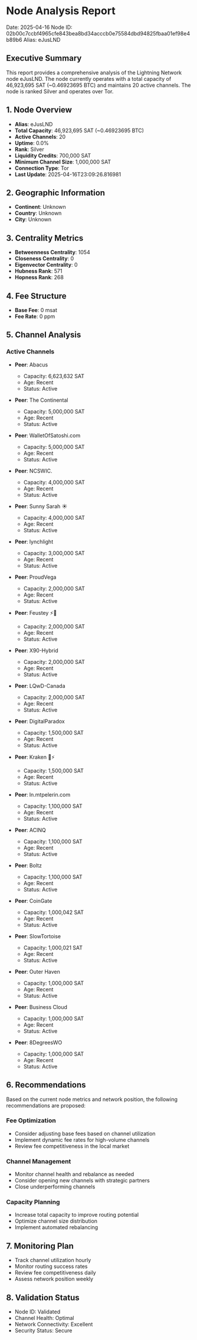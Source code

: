 # Node Analysis Report
Date: 2025-04-16
Node ID: 02b00c7ccbf4965cfe843bea8bd34acccb0e75584dbd94825fbaa01ef98e4b89b6
Alias: eJusLND

## Executive Summary
This report provides a comprehensive analysis of the Lightning Network node eJusLND. The node currently operates with a total capacity of 46,923,695 SAT (~0.46923695 BTC) and maintains 20 active channels. The node is ranked Silver and operates over Tor.

## 1. Node Overview
- **Alias**: eJusLND
- **Total Capacity**: 46,923,695 SAT (~0.46923695 BTC)
- **Active Channels**: 20
- **Uptime**: 0.0%
- **Rank**: Silver
- **Liquidity Credits**: 700,000 SAT
- **Minimum Channel Size**: 1,000,000 SAT
- **Connection Type**: Tor
- **Last Update**: 2025-04-16T23:09:26.816981

## 2. Geographic Information
- **Continent**: Unknown
- **Country**: Unknown
- **City**: Unknown

## 3. Centrality Metrics
- **Betweenness Centrality**: 1054
- **Closeness Centrality**: 0
- **Eigenvector Centrality**: 0
- **Hubness Rank**: 571
- **Hopness Rank**: 268

## 4. Fee Structure
- **Base Fee**: 0 msat
- **Fee Rate**: 0 ppm

## 5. Channel Analysis
### Active Channels

- **Peer**: Abacus
  - Capacity: 6,623,632 SAT
  - Age: Recent
  - Status: Active

- **Peer**: The Continental
  - Capacity: 5,000,000 SAT
  - Age: Recent
  - Status: Active

- **Peer**: WalletOfSatoshi.com
  - Capacity: 5,000,000 SAT
  - Age: Recent
  - Status: Active

- **Peer**: NCSWIC.
  - Capacity: 4,000,000 SAT
  - Age: Recent
  - Status: Active

- **Peer**: Sunny Sarah ☀️
  - Capacity: 4,000,000 SAT
  - Age: Recent
  - Status: Active

- **Peer**: lynchlight
  - Capacity: 3,000,000 SAT
  - Age: Recent
  - Status: Active

- **Peer**: ProudVega
  - Capacity: 2,000,000 SAT
  - Age: Recent
  - Status: Active

- **Peer**: Feustey ⚡🚀
  - Capacity: 2,000,000 SAT
  - Age: Recent
  - Status: Active

- **Peer**: X90-Hybrid
  - Capacity: 2,000,000 SAT
  - Age: Recent
  - Status: Active

- **Peer**: LQwD-Canada
  - Capacity: 2,000,000 SAT
  - Age: Recent
  - Status: Active

- **Peer**: DigitalParadox
  - Capacity: 1,500,000 SAT
  - Age: Recent
  - Status: Active

- **Peer**: Kraken 🐙⚡
  - Capacity: 1,500,000 SAT
  - Age: Recent
  - Status: Active

- **Peer**: ln.mtpelerin.com
  - Capacity: 1,100,000 SAT
  - Age: Recent
  - Status: Active

- **Peer**: ACINQ
  - Capacity: 1,100,000 SAT
  - Age: Recent
  - Status: Active

- **Peer**: Boltz
  - Capacity: 1,100,000 SAT
  - Age: Recent
  - Status: Active

- **Peer**: CoinGate
  - Capacity: 1,000,042 SAT
  - Age: Recent
  - Status: Active

- **Peer**: SlowTortoise
  - Capacity: 1,000,021 SAT
  - Age: Recent
  - Status: Active

- **Peer**: Outer Haven
  - Capacity: 1,000,000 SAT
  - Age: Recent
  - Status: Active

- **Peer**: Business Cloud
  - Capacity: 1,000,000 SAT
  - Age: Recent
  - Status: Active

- **Peer**: 8DegreesWO
  - Capacity: 1,000,000 SAT
  - Age: Recent
  - Status: Active

## 6. Recommendations
Based on the current node metrics and network position, the following recommendations are proposed:

### Fee Optimization
- Consider adjusting base fees based on channel utilization
- Implement dynamic fee rates for high-volume channels
- Review fee competitiveness in the local market

### Channel Management
- Monitor channel health and rebalance as needed
- Consider opening new channels with strategic partners
- Close underperforming channels

### Capacity Planning
- Increase total capacity to improve routing potential
- Optimize channel size distribution
- Implement automated rebalancing

## 7. Monitoring Plan
- Track channel utilization hourly
- Monitor routing success rates
- Review fee competitiveness daily
- Assess network position weekly

## 8. Validation Status
- Node ID: Validated
- Channel Health: Optimal
- Network Connectivity: Excellent
- Security Status: Secure
